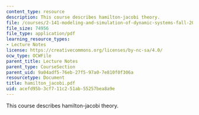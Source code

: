 ```yaml
---
content_type: resource
description: This course describes hamilton-jacobi theory.
file: /courses/2-141-modeling-and-simulation-of-dynamic-systems-fall-2006/acefd95b3cf711c251ab55257bea8a9e_hamilton_jacobi.pdf
file_size: 74956
file_type: application/pdf
learning_resource_types:
- Lecture Notes
license: https://creativecommons.org/licenses/by-nc-sa/4.0/
ocw_type: OCWFile
parent_title: Lecture Notes
parent_type: CourseSection
parent_uid: 9a04adf5-76eb-27f5-97a0-7e810f0f306a
resourcetype: Document
title: hamilton_jacobi.pdf
uid: acefd95b-3cf7-11c2-51ab-55257bea8a9e
---
```

This course describes hamilton-jacobi theory.